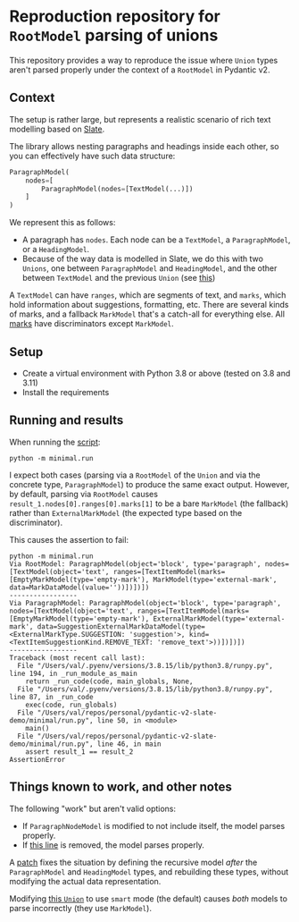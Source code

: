 # Reproduction repository for `RootModel` parsing of unions

This repository provides a way to reproduce the issue where `Union` types aren't parsed properly under the context of a `RootModel` in Pydantic v2.

## Context

The setup is rather large, but represents a realistic scenario of rich text modelling based on [Slate](https://docs.slatejs.org/).

The library allows nesting paragraphs and headings inside each other, so you can effectively have such data structure:

```python
ParagraphModel(
    nodes=[
        ParagraphModel(nodes=[TextModel(...)])
    ]
)
```

We represent this as follows:

- A paragraph has `nodes`. Each node can be a `TextModel`, a `ParagraphModel`, or a `HeadingModel`.
- Because of the way data is modelled in Slate, we do this with two `Unions`, one between `ParagraphModel` and `HeadingModel`, and the other between `TextModel` and the previous `Union` (see [this](./minimal/models/paragraph.py#L17))

A `TextModel` can have `ranges`, which are segments of text, and `marks`, which hold information about suggestions, formatting, etc. There are several kinds of marks, and a fallback `MarkModel` that's a catch-all for everything else. All [marks](./minimal/models/text.py#L46) have discriminators except `MarkModel`.

## Setup

- Create a virtual environment with Python 3.8 or above (tested on 3.8 and 3.11)
- Install the requirements

## Running and results

When running the [script](./minimal/run.py):

```shell
python -m minimal.run
```

I expect both cases (parsing via a `RootModel` of the `Union` and via the concrete type, `ParagraphModel`) to produce the same exact output. However, by default, parsing via `RootModel` causes `result_1.nodes[0].ranges[0].marks[1]` to be a bare `MarkModel` (the fallback) rather than `ExternalMarkModel` (the expected type based on the discriminator).

This causes the assertion to fail:

```text
python -m minimal.run
Via RootModel: ParagraphModel(object='block', type='paragraph', nodes=[TextModel(object='text', ranges=[TextItemModel(marks=[EmptyMarkModel(type='empty-mark'), MarkModel(type='external-mark', data=MarkDataModel(value=''))])])])
-----------------
Via ParagraphModel: ParagraphModel(object='block', type='paragraph', nodes=[TextModel(object='text', ranges=[TextItemModel(marks=[EmptyMarkModel(type='empty-mark'), ExternalMarkModel(type='external-mark', data=SuggestionExternalMarkDataModel(type=<ExternalMarkType.SUGGESTION: 'suggestion'>, kind=<TextItemSuggestionKind.REMOVE_TEXT: 'remove_text'>))])])])
-----------------
Traceback (most recent call last):
  File "/Users/val/.pyenv/versions/3.8.15/lib/python3.8/runpy.py", line 194, in _run_module_as_main
    return _run_code(code, main_globals, None,
  File "/Users/val/.pyenv/versions/3.8.15/lib/python3.8/runpy.py", line 87, in _run_code
    exec(code, run_globals)
  File "/Users/val/repos/personal/pydantic-v2-slate-demo/minimal/run.py", line 50, in <module>
    main()
  File "/Users/val/repos/personal/pydantic-v2-slate-demo/minimal/run.py", line 46, in main
    assert result_1 == result_2
AssertionError
```

## Things known to work, and other notes

The following "work" but aren't valid options:

- If `ParagraphNodeModel` is modified to not include itself, the model parses properly.
- If [this line](./minimal/models/text.py#L16) is removed, the model parses properly.

A [patch](./fix.patch) fixes the situation by defining the recursive model _after_ the `ParagraphModel` and `HeadingModel` types, and rebuilding these types, without modifying the actual data representation.

Modifying [this `Union`](./minimal/models/text.py#L59) to use `smart` mode (the default) causes _both_ models to parse incorrectly (they use `MarkModel`).
